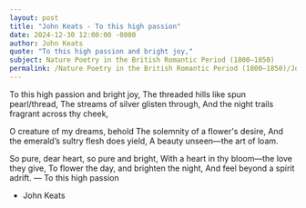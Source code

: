 ```yaml
---
layout: post
title: "John Keats - To this high passion"
date: 2024-12-30 12:00:00 -0000
author: John Keats
quote: "To this high passion and bright joy,"
subject: Nature Poetry in the British Romantic Period (1800–1850)
permalink: /Nature Poetry in the British Romantic Period (1800–1850)/John Keats/John Keats - To this high passion
---
```


To this high passion and bright joy,
The threaded hills like spun pearl/thread,
The streams of silver glisten through,
And the night trails fragrant across thy cheek,

O creature of my dreams, behold
The solemnity of a flower's desire,
And the emerald’s sultry flesh does yield,
A beauty unseen—the art of loam.

So pure, dear heart, so pure and bright,
With a heart in thy bloom—the love they give,
To flower the day, and brighten the night,
And feel beyond a spirit adrift.
— To this high passion

- John Keats
